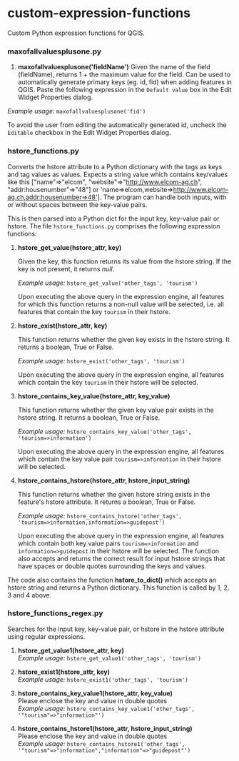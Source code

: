 # custom-expression-functions
Custom Python expression functions for QGIS.

### maxofallvaluesplusone.py

1. **maxofallvaluesplusone('fieldName')**
Given the name of the field (fieldName), returns 1 + the maximum value for the field. Can be used to automatically generate primary keys (eg. id, fid) when adding features in QGIS. Paste the following expression in the `Default value` box in the Edit Widget Properties dialog. 

*Example usage:* `maxofallvaluesplusone('fid')`

To avoid the user from editing the automatically generated id, uncheck the `Editable` checkbox in the Edit Widget Properties dialog.   

### hstore_functions.py

Converts the hstore attribute to a Python dictionary with the tags as keys and tag values as values. Expects a string value which contains key/values like this ["name"=>"elcom", "website"=>"http://www.elcom-ag.ch", "addr:housenumber"=>"48"] or 'name=>elcom,website=>http://www.elcom-ag.ch,addr:housenumber=>48']. The program can handle both inputs, with or without spaces between the key-value pairs. 

This is then parsed into a Python dict for the input key, key-value pair or hstore. The file `hstore_functions.py` comprises the following expression functions:

1. **hstore_get_value(hstore_attr, key)**

    Given the key, this function returns its value from the hstore string.
    If the key is not present, it returns *null*.

    *Example usage:* `hstore_get_value('other_tags', 'tourism')`

    Upon executing the above query in the expression engine, all features for which this function returns a non-null value will be selected, i.e. all features that contain the key `tourism` in their hstore.


1. **hstore_exist(hstore_attr, key)**

    This function returns whether the given key exists in the hstore string.
    It returns a boolean, True or False.

    *Example usage:* `hstore_exist('other_tags', 'tourism')`

    Upon executing the above query in the expression engine, all features which contain the key `tourism` in their hstore will be selected.


1. **hstore_contains_key_value(hstore_attr, key_value)**

    This function returns whether the given key value pair exists in the hstore string.
    It returns a boolean, True or False.

    *Example usage:* `hstore_contains_key_value('other_tags', 'tourism=>information')`

    Upon executing the above query in the expression engine, all features which contain the key value pair `tourism=>information` in their hstore will be selected.


1. **hstore_contains_hstore(hstore_attr, hstore_input_string)**

    This function returns whether the given hstore string exists in the feature's hstore attribute.
    It returns a boolean, True or False.

    *Example usage:* `hstore_contains_hstore('other_tags', 'tourism=>information,information=>guidepost')`

    Upon executing the above query in the expression engine, all features which contain both key value pairs `tourism=>information` and `information=>guidepost` in their hstore will be selected. The function also accepts and returns the correct result for input hstore strings that have spaces or double quotes surrounding the keys and values.
    
The code also contains the function **hstore_to_dict()** which accepts an hstore string and returns a Python dictionary. This function is called by 1, 2, 3 and 4 above.


### hstore_functions_regex.py

Searches for the input key, key-value pair, or hstore in the hstore attribute using regular expressions.

1. **hstore_get_value1(hstore_attr, key)**  
    *Example usage:* `hstore_get_value1('other_tags', 'tourism')`

1. **hstore_exist1(hstore_attr, key)**  
    *Example usage:* `hstore_exist1('other_tags', 'tourism')`

1. **hstore_contains_key_value1(hstore_attr, key_value)**  
     Please enclose the key and value in double quotes  
    *Example usage:* `hstore_contains_key_value1('other_tags', '"tourism"=>"information"')`

1. **hstore_contains_hstore1(hstore_attr, hstore_input_string)**  
     Please enclose the key and value in double quotes  
    *Example usage:* `hstore_contains_hstore1('other_tags', '"tourism"=>"information","information"=>"guidepost"')`
    
    

